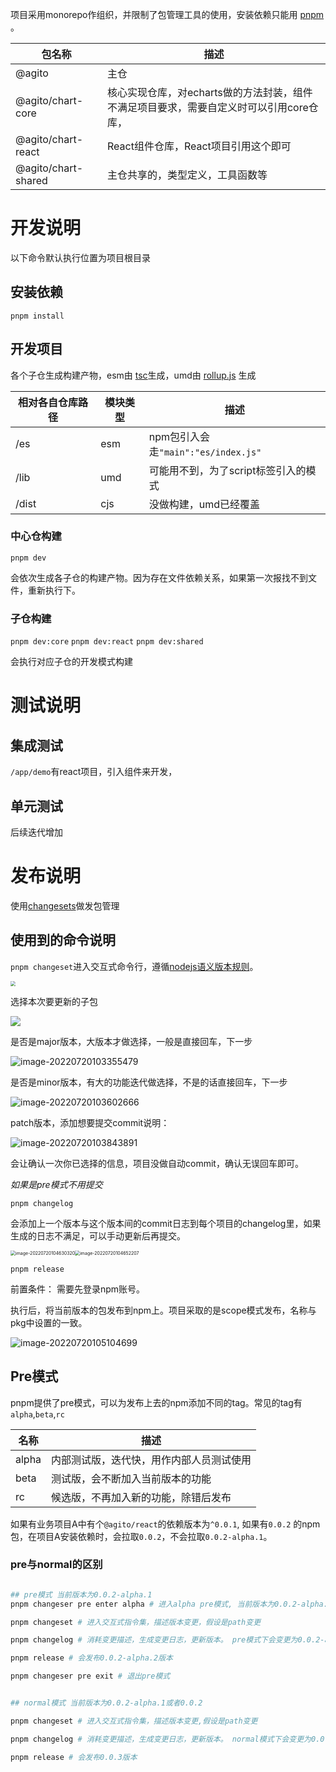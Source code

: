 项目采用monorepo作组织，并限制了包管理工具的使用，安装依赖只能用 [pnpm ](https://www.pnpm.cn/)。





| 包名称              | 描述                                                         |
| ------------------- | ------------------------------------------------------------ |
| @agito              | 主仓                                                         |
| @agito/chart-core   | 核心实现仓库，对echarts做的方法封装，组件不满足项目要求，需要自定义时可以引用core仓库， |
| @agito/chart-react  | React组件仓库，React项目引用这个即可                         |
| @agito/chart-shared | 主仓共享的，类型定义，工具函数等                             |

# 开发说明

以下命令默认执行位置为项目根目录

## 安装依赖

`pnpm install`

## 开发项目

各个子仓生成构建产物，esm由 [tsc](https://www.tslang.cn/docs/handbook/tsconfig-json.html)生成，umd由 [rollup.js](https://www.rollupjs.com/) 生成

| 相对各自仓库路径 | 模块类型 | 描述                                 |
| ---------------- | -------- | ------------------------------------ |
| /es              | esm      | npm包引入会走`"main":"es/index.js"`  |
| /lib             | umd      | 可能用不到，为了script标签引入的模式 |
| /dist            | cjs      | 没做构建，umd已经覆盖                |

### 中心仓构建

`pnpm dev`

会依次生成各子仓的构建产物。因为存在文件依赖关系，如果第一次报找不到文件，重新执行下。

### 子仓构建

`pnpm dev:core` `pnpm dev:react` `pnpm dev:shared`

会执行对应子仓的开发模式构建

# 测试说明

## 集成测试

`/app/demo`有react项目，引入组件来开发，

## 单元测试

后续迭代增加

# 发布说明

使用[changesets](https://github.com/changesets/changesets/blob/main/packages/cli/README.md)做发包管理

## 使用到的命令说明

`pnpm changeset`进入交互式命令行，遵循[nodejs语义版本规则](http://nodejs.cn/learn/semantic-versioning-using-npm)。

<img src="https://cdn.jsdelivr.net/gh/levidcd/ImageHosting@main/2022/07/YhZGYT_KoFPbE_1658284238.png" style="zoom: 50%;" />

选择本次要更新的子包

![](https://cdn.jsdelivr.net/gh/levidcd/ImageHosting@main/2022/07/SDInaH_NMJTFK_1658284333.png)

是否是major版本，大版本才做选择，一般是直接回车，下一步

![image-20220720103355479](https://cdn.jsdelivr.net/gh/levidcd/ImageHosting@main/2022/07/image-20220720103355479_8iJQuk_1658284435.png)

是否是minor版本，有大的功能迭代做选择，不是的话直接回车，下一步

![image-20220720103602666](https://cdn.jsdelivr.net/gh/levidcd/ImageHosting@main/2022/07/image-20220720103602666_7QaAQo_1658284562.png)

patch版本，添加想要提交commit说明：

![image-20220720103843891](https://cdn.jsdelivr.net/gh/levidcd/ImageHosting@main/2022/07/image-20220720103843891_TJkODs_1658284723.png)

会让确认一次你已选择的信息，项目没做自动commit，确认无误回车即可。

*如果是pre模式不用提交*

`pnpm changelog`



会添加上一个版本与这个版本间的commit日志到每个项目的changelog里，如果生成的日志不满足，可以手动更新后再提交。

<img src="https://cdn.jsdelivr.net/gh/levidcd/ImageHosting@main/2022/07/image-20220720104630320_5WncyB_1658285190.png" alt="image-20220720104630320" style="zoom:50%;" /><img src="https://cdn.jsdelivr.net/gh/levidcd/ImageHosting@main/2022/07/image-20220720104652207_E54HDB_1658285212.png" alt="image-20220720104652207" style="zoom:50%;" />

`pnpm release`

前置条件： 需要先登录npm账号。



执行后，将当前版本的包发布到npm上。项目采取的是scope模式发布，名称与pkg中设置的一致。

![image-20220720105104699](https://cdn.jsdelivr.net/gh/levidcd/ImageHosting@main/2022/07/image-20220720105104699_vxrumW_1658285464.png)

## Pre模式

pnpm提供了pre模式，可以为发布上去的npm添加不同的tag。常见的tag有`alpha`,`beta`,`rc`

| 名称  | 描述                                     |
| ----- | ---------------------------------------- |
| alpha | 内部测试版，迭代快，用作内部人员测试使用 |
| beta  | 测试版，会不断加入当前版本的功能         |
| rc    | 候选版，不再加入新的功能，除错后发布     |

如果有业务项目A中有个`@agito/react`的依赖版本为`^0.0.1`, 如果有`0.0.2` 的npm包，在项目A安装依赖时，会拉取`0.0.2`，不会拉取`0.0.2-alpha.1`。

### pre与normal的区别

```sh

## pre模式 当前版本为0.0.2-alpha.1
pnpm changeser pre enter alpha # 进入alpha pre模式, 当前版本为0.0.2-alpha.1

pnpm changeset # 进入交互式指令集，描述版本变更，假设是path变更

pnpm changelog # 消耗变更描述，生成变更日志，更新版本。 pre模式下会变更为0.0.2-alpha.2

pnpm release # 会发布0.0.2-alpha.2版本

pnpm changeser pre exit # 退出pre模式


## normal模式 当前版本为0.0.2-alpha.1或者0.0.2

pnpm changeset # 进入交互式指令集，描述版本变更,假设是path变更

pnpm changelog # 消耗变更描述，生成变更日志，更新版本。 normal模式下会变更为0.0.3

pnpm release # 会发布0.0.3版本


```

